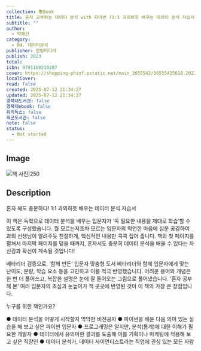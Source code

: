 ```yaml
---
collection: 📚Book
title: 혼자 공부하는 데이터 분석 with 파이썬 (1:1 과외하듯 배우는 데이터 분석 자습서)
subtitle: ""
author:
  - 박해선
category:
  - 04. 데이터분석
publisher: 한빛미디어
publish: 2023
total:
isbn: 9791169210287
cover: https://shopping-phinf.pstatic.net/main_3655542/36555425618.20231004072457.jpg
localCover:
read: false
created: 2025-07-12 21:34:27
updated: 2025-07-12 21:34:27
경북대도서관: false
경북대ebook: false
위키독스: false
육군도서관: false
note: false
status:
  - Not started
---
```


## Image
![책 사진|250](https://shopping-phinf.pstatic.net/main_3655542/36555425618.20231004072457.jpg)

## Description
혼자 해도 충분하다! 1:1 과외하듯 배우는 데이터 분석 자습서

이 책은 독학으로 데이터 분석을 배우는 입문자가 ‘꼭 필요한 내용을 제대로 학습’할 수 있도록 구성했습니다. 뭘 모르는지조차 모르는 입문자의 막연한 마음에 십분 공감하여 과외 선생님이 알려주듯 친절하게, 핵심적인 내용만 콕콕 집어 줍니다. 책의 첫 페이지를 펼쳐서 마지막 페이지를 덮을 때까지, 혼자서도 충분히 데이터 분석을 배울 수 있다는 자신감과 확신이 계속될 것입니다!

베타리더 검증으로, ‘함께 만든’ 입문자 맞춤형 도서
베타리더와 함께 입문자에게 맞는 난이도, 분량, 학습 요소 등을 고민하고 이를 적극 반영했습니다. 어려운 용어와 개념은 한 번 더 풀어쓰고, 복잡한 설명은 눈에 잘 들어오는 그림으로 풀어냈습니다. ‘혼자 공부해 본’ 여러 입문자의 초심과 눈높이가 책 곳곳에 반영된 것이 이 책의 가장 큰 장점입니다.

누구를 위한 책인가요?

●	데이터 분석을 어떻게 시작할지 막막한 비전공자
●	파이썬을 배운 다음 의미 있는 실습을 해 보고 싶은 파이썬 입문자
●	프로그래밍은 알지만, 분석(통계)에 대한 이해가 필요한 개발자
●	데이터에서 유의미한 결과를 도출해 이를 기획이나 마케팅에 적용해 보고 싶은 직장인
●	데이터 분석가, 데이터 사이언티스트라는 직업에 관심 있는 모든 사람